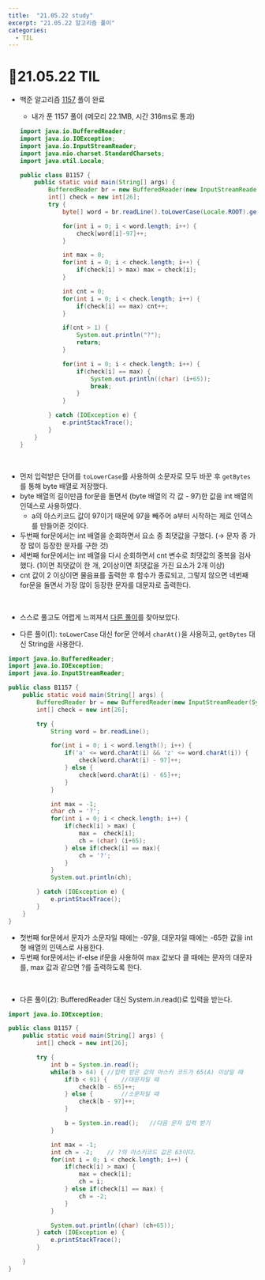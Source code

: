 ```yaml
---
title:  "21.05.22 study"
excerpt: "21.05.22 알고리즘 풀이"
categories:
  - TIL
---
```


# 📝21.05.22 TIL
+ 백준 알고리즘 [1157](https://www.acmicpc.net/problem/1157) 풀이 완료

  + 내가 푼 1157 풀이 (메모리 22.1MB, 시간 316ms로 통과)<br />

  ```java
  import java.io.BufferedReader;
  import java.io.IOException;
  import java.io.InputStreamReader;
  import java.nio.charset.StandardCharsets;
  import java.util.Locale;

  public class B1157 {
      public static void main(String[] args) {
          BufferedReader br = new BufferedReader(new InputStreamReader(System.in));
          int[] check = new int[26];
          try {
              byte[] word = br.readLine().toLowerCase(Locale.ROOT).getBytes(StandardCharsets.UTF_8);

              for(int i = 0; i < word.length; i++) {
                  check[word[i]-97]++;
              }

              int max = 0;
              for(int i = 0; i < check.length; i++) {
                  if(check[i] > max) max = check[i];
              }

              int cnt = 0;
              for(int i = 0; i < check.length; i++) {
                  if(check[i] == max) cnt++;
              }

              if(cnt > 1) {
                  System.out.println("?");
                  return;
              }

              for(int i = 0; i < check.length; i++) {
                  if(check[i] == max) {
                      System.out.println((char) (i+65));
                      break;
                  }
              }

          } catch (IOException e) {
              e.printStackTrace();
          }
      }
  }

  ```
<br />

  + 먼저 입력받은 단어를 `toLowerCase`를 사용하여 소문자로 모두 바꾼 후 `getBytes`를 통해 byte 배열로 저장했다.
  + byte 배열의 길이만큼 for문을 돌면서 (byte 배열의 각 값 - 97)한 값을 int 배열의 인덱스로 사용하였다.
    + a의 아스키코드 값이 97이기 때문에 97을 빼주어 a부터 시작하는 제로 인덱스를 만들어준 것이다.
  + 두번째 for문에서는 int 배열을 순회하면서 요소 중 최댓값을 구했다. (→ 문자 중 가장 많이 등장한 문자를 구한 것)
  + 세번째 for문에서는 int 배열을 다시 순회하면서 cnt 변수로 최댓값의 중복을 검사했다. (1이면 최댓값이 한 개, 2이상이면 최댓값을 가진 요소가 2개 이상)
  + cnt 값이 2 이상이면 물음표를 출력한 후 함수가 종료되고, 그렇지 않으면 네번째 for문을 돌면서 가장 많이 등장한 문자를 대문자로 출력한다.

<br />

  + 스스로 풀고도 어렵게 느껴져서 [다른 풀이](https://st-lab.tistory.com/64)를 찾아보았다.

  + 다른 풀이(1): `toLowerCase` 대신  for문 안에서 `charAt()`을 사용하고, `getBytes` 대신 String을 사용한다.

  ```java
  import java.io.BufferedReader;
  import java.io.IOException;
  import java.io.InputStreamReader;

  public class B1157 {
      public static void main(String[] args) {
          BufferedReader br = new BufferedReader(new InputStreamReader(System.in));
          int[] check = new int[26];

          try {
              String word = br.readLine();

              for(int i = 0; i < word.length(); i++) {
                  if('a' <= word.charAt(i) && 'z' <= word.charAt(i)) {
                      check[word.charAt(i) - 97]++;
                  } else {
                      check[word.charAt(i) - 65]++;
                  }
              }

              int max = -1;
              char ch = '?';
              for(int i = 0; i < check.length; i++) {
                  if(check[i] > max) {
                      max =  check[i];
                      ch = (char) (i+65);
                  } else if(check[i] == max){
                      ch = '?';
                  }
              }
              System.out.println(ch);

          } catch (IOException e) {
              e.printStackTrace();
          }
      }
  }

  ```
  + 첫번째 for문에서 문자가 소문자일 때에는 -97을, 대문자일 때에는 -65한 값을 int형 배열의 인덱스로 사용한다.
  + 두번째 for문에서는 if-else if문을 사용하여 max 값보다 클 때에는 문자의 대문자를, max 값과 같으면 ?를 출력하도록 한다.

  <br />

  + 다른 풀이(2): BufferedReader 대신 System.in.read()로 입력을 받는다.
  
  ```java
  import java.io.IOException;

  public class B1157 {
      public static void main(String[] args) {
          int[] check = new int[26];

          try {
              int b = System.in.read();
              while(b > 64) { //입력 받은 값의 아스키 코드가 65(A) 이상일 때
                  if(b < 91) {    //대문자일 때
                      check[b - 65]++;
                  } else {        //소문자일 때
                      check[b - 97]++;
                  }

                  b = System.in.read();   //다음 문자 입력 받기
              }

              int max = -1;
              int ch = -2;    // ?의 아스키코드 값은 63이다.
              for(int i = 0; i < check.length; i++) {
                  if(check[i] > max) {
                      max = check[i];
                      ch = i;
                  } else if(check[i] == max) {
                      ch = -2;
                  }
              }

              System.out.println((char) (ch+65));
          } catch (IOException e) {
              e.printStackTrace();
          }

      }
  }

  ```
